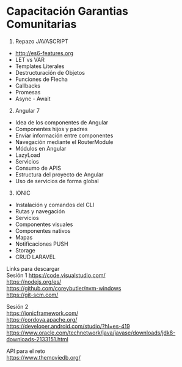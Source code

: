 # Capacitación Garantias Comunitarias
1. Repazo JAVASCRIPT <br>
- http://es6-features.org
- LET vs VAR
- Templates Literales
- Destructuración de Objetos
- Funciones de Flecha
- Callbacks
- Promesas
- Async - Await

2. Angular 7
- Idea de los componentes de Angular
- Componentes hijos y padres
- Enviar información entre componentes
- Navegación mediante el RouterModule
- Módulos en Angular
- LazyLoad
- Servicios
- Consumo de APIS
- Estructura del proyecto de Angular
- Uso de servicios de forma global

3. IONIC
- Instalación y comandos del CLI
- Rutas y navegación
- Servicios
- Componentes visuales
- Componentes nativos
- Mapas
- Notificaciones PUSH
- Storage
- CRUD LARAVEL

Links para descargar <br>
Sesión 1
https://code.visualstudio.com/ <br>
https://nodejs.org/es/ <br>
https://github.com/coreybutler/nvm-windows <br>
https://git-scm.com/ <br>

Sesión 2 <br>
https://ionicframework.com/ <br>
https://cordova.apache.org/ <br>
https://developer.android.com/studio/?hl=es-419 <br>
https://www.oracle.com/technetwork/java/javase/downloads/jdk8-downloads-2133151.html <br>

API para el reto <br>
https://www.themoviedb.org/
